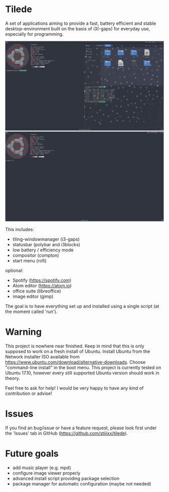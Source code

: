 # Tilede
A set of applications aiming to provide a fast, battery efficient and stable desktop-environment built on the basis of i3(-gaps) for everyday use, especially for programming.

![alt text](https://raw.githubusercontent.com/stiiixx/tilede/master/pictures/screenshots/2018-02-01-132451_1920x1080_scrot.png)
![alt text](https://raw.githubusercontent.com/stiiixx/tilede/master/pictures/screenshots/1517485153.png)

This includes:
 - tiling-windowmanager (i3-gaps)
 - statusbar (polybar and i3blocks)
 - low battery / efficiency mode
 - compositor (compton)
 - start menu (rofi)

optional:
 - Spotify (https://spotify.com)
 - Atom editor (https://atom.io)
 - office suite (libreoffice)
 - image editor (gimp)

The goal is to have everything set up and installed using a single script (at the moment called 'run').

# Warning
This project is nowhere near finished. Keep in mind that this is only supposed to work on a fresh install of Ubuntu.
Install Ubuntu from the Network installer ISO available from https://www.ubuntu.com/download/alternative-downloads.
Choose "command-line install" in the boot menu.
This project is currently tested on Ubuntu 17.10, however every still supported Ubuntu version should work in theory.

Feel free to ask for help!
I would be very happy to have any kind of contribution or advise!

# Issues
If you find an bug/issue or have a feature request, please look first under the 'Issues' tab in GitHub (https://github.com/stiiixx/tilede).

# Future goals  
 - add music player (e.g. mpd)
 - configure image viewer properly
 - advanced install script providing package selection 
 - package manager for automatic configuration (maybe not needed)
